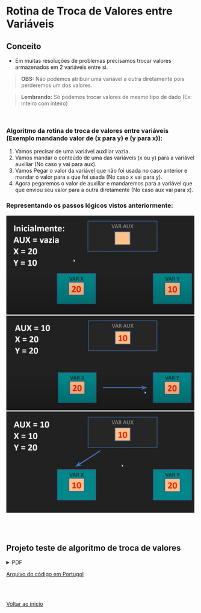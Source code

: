 # Rotina de Troca de Valores entre Variáveis

## Conceito
- Em muitas resoluções de problemas precisamos trocar valores armazenados em 2 variáveis entre si.

>**OBS:** Não podemos atribuir uma variável a outra diretamente pois perderemos um dos valores.

>**Lembrando:** Só podemos trocar valores de mesmo tipo de dado (Ex: inteiro com inteiro)

<br>

### Algoritmo da rotina de troca de valores entre variáveis (Exemplo mandando valor de (x para y) e (y para x)):
1. Vamos precisar de uma variável auxiliar vazia.
2. Vamos mandar o conteúdo de uma das variáveis (x ou y) para a variável auxiliar (No caso y vai para aux).
3. Vamos Pegar o valor da variável que não foi usada no caso anterior e mandar o valor para a que foi usada (No caso x vai para y).
4. Agora pegaremos o valor de auxiliar e mandaremos para a variável que que enviou seu valor para a outra diretamente (No caso aux vai para x).

### Representando os passos lógicos vistos anteriormente: 
<img src="/Arquivos/img/33.jpg" alt="Texto Alternativo" width="500"> <br>
<img src="/Arquivos/img/34.jpg" alt="Texto Alternativo" width="500"> <br>
<img src="/Arquivos/img/35.jpg" alt="Texto Alternativo" width="500">

<br>

<br>

## Projeto teste de algoritmo de troca de valores
<details>
<summary>PDF</summary>

```portugol
programa
{
	inteiro x, y, aux
	
	funcao inicio()
	{
		/*Atribuindo valor as variáveis: */
		escreva("Digite o valor de x: ")
		leia(x)
		escreva("Digite o valor de y: ")
		leia(y)
		
		/*Mostrando as variáveis com valores iniciais na tela*/
		escreva("\nO valor inicial de x é: ", x, "\n")
		escreva("O valor inicial de y é: ", y, "\n")
		
		/*Trocando os valores das variáveis*/
		aux = x
		x = y
		y = aux

		/*Imprimindo na tela*/
		escreva("\nO valor final ficou: x = ", x, " e y = ", y)
	}
}
```

</details>

[Arquivo do código em Portugol](/Arquivos/C%C3%B3digo/Teste%20trocando%20valor%20de%20x%20e%20y.por)

<br>

<br>

[Voltar ao inicio](/README.md)
